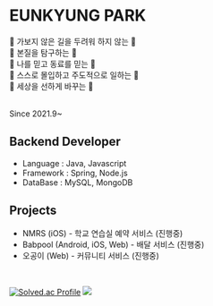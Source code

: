 # EUNKYUNG PARK


🌱 가보지 않은 길을 두려워 하지 않는 🌱
<br>
🌱 본질을 탐구하는 🌱
<br>
🌱 나를 믿고 동료를 믿는 🌱
<br>
🌱 스스로 몰입하고 주도적으로 일하는 🌱
<br>
🌱 세상을 선하게 바꾸는 🌱
<br>

<br>
Since 2021.9~

## Backend Developer

- Language : Java, Javascript
- Framework : Spring, Node.js
- DataBase : MySQL, MongoDB

## Projects

- NMRS (iOS) - 학교 연습실 예약 서비스 (진행중)
- Babpool (Android, iOS, Web) - 배달 서비스 (진행중)
- 오공이 (Web) - 커뮤니티 서비스 (진행중)

<br>

<div align="start">


[![Solved.ac Profile](http://mazassumnida.wtf/api/v2/generate_badge?boj=dmsrud1501222)](https://solved.ac/dmsrud1501222/) <img src="http://mazandi.herokuapp.com/api?handle=dmsrud1501222&theme=dark"/>

<!--
**Coster97/Coster97** is a ✨ _special_ ✨ repository because its `README.md` (this file) appears on your GitHub profile.

Here are some ideas to get you started:

- 🔭 I’m currently working on ...
- 🌱 I’m currently learning ...
- 👯 I’m looking to collaborate on ...
- 🤔 I’m looking for help with ...
- 💬 Ask me about ...
- 📫 How to reach me: ...
- 😄 Pronouns: ...
- ⚡ Fun fact: ...
-->
